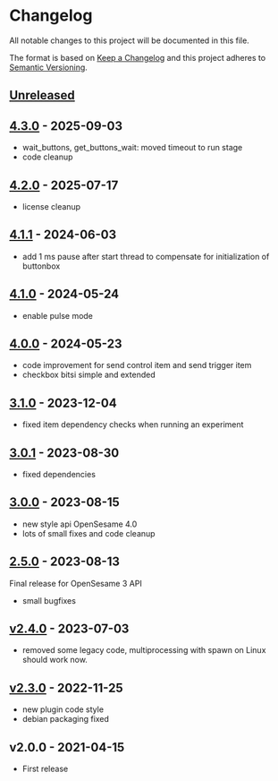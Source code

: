 # Changelog

All notable changes to this project will be documented in this file.

The format is based on [Keep a Changelog](http://keepachangelog.com/en/1.0.0/)
and this project adheres to [Semantic Versioning](http://semver.org/spec/v2.0.0.html).

## [Unreleased]


## [4.3.0] - 2025-09-03

- wait_buttons, get_buttons_wait: moved timeout to run stage
- code cleanup

## [4.2.0] - 2025-07-17

- license cleanup

## [4.1.1] - 2024-06-03

- add 1 ms pause after start thread to compensate for initialization of buttonbox
    
## [4.1.0] - 2024-05-24

- enable pulse mode
    
## [4.0.0] - 2024-05-23

- code improvement for send control item and send trigger item
- checkbox bitsi simple and extended
    
## [3.1.0] - 2023-12-04

- fixed item dependency checks when running an experiment
    
## [3.0.1] - 2023-08-30

- fixed dependencies
    
## [3.0.0] - 2023-08-15

- new style api OpenSesame 4.0
- lots of small fixes and code cleanup
    
## [2.5.0] - 2023-08-13

Final release for OpenSesame 3 API

- small bugfixes
    
## [v2.4.0] - 2023-07-03

- removed some legacy code, multiprocessing with spawn on Linux should work now.
    
## [v2.3.0] - 2022-11-25

- new plugin code style
- debian packaging fixed

## v2.0.0 - 2021-04-15

- First release

[Unreleased]: https://github.com/dev-jam/opensesame-plugin-radboudbox/compare/4.3.0...HEAD
[4.3.0]: https://github.com/dev-jam/opensesame-plugin-radboudbox/compare/4.2.0...4.3.0
[4.2.0]: https://github.com/dev-jam/opensesame-plugin-radboudbox/compare/4.1.1...4.2.0
[4.1.1]: https://github.com/dev-jam/opensesame-plugin-radboudbox/compare/4.1.0...4.1.1
[4.1.0]: https://github.com/dev-jam/opensesame-plugin-radboudbox/compare/4.0.0...4.1.0
[4.0.0]: https://github.com/dev-jam/opensesame-plugin-radboudbox/compare/3.1.0...4.0.0
[3.1.0]: https://github.com/dev-jam/opensesame-plugin-radboudbox/compare/3.0.1...3.1.0
[3.0.1]: https://github.com/dev-jam/opensesame-plugin-radboudbox/compare/3.0.0...3.0.1
[3.0.0]: https://github.com/dev-jam/opensesame-plugin-radboudbox/compare/2.5.0...3.0.0
[2.5.0]: https://github.com/dev-jam/opensesame-plugin-radboudbox/compare/v2.4.0...2.5.0
[v2.4.0]: https://github.com/dev-jam/opensesame-plugin-radboudbox/compare/v2.3.0...v2.4.0
[v2.3.0]: https://github.com/dev-jam/opensesame-plugin-radboudbox/compare/v2.0.0...v2.3.0
